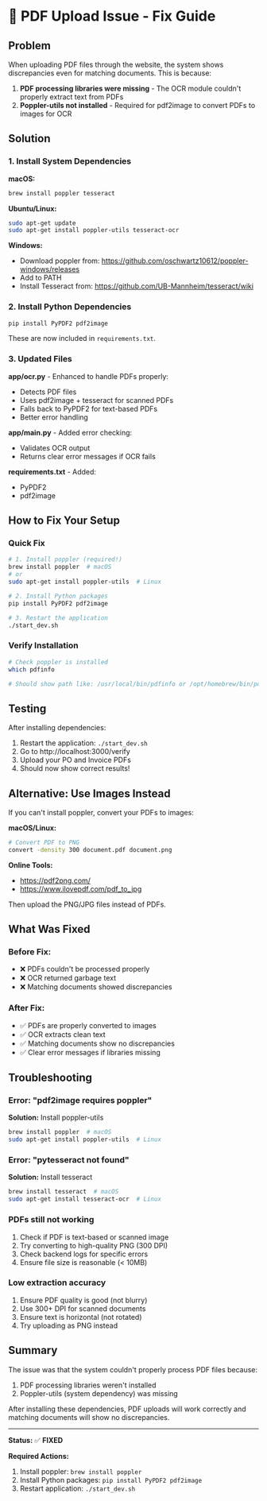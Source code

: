 # 🔧 PDF Upload Issue - Fix Guide

## Problem

When uploading PDF files through the website, the system shows discrepancies even for matching documents. This is because:

1. **PDF processing libraries were missing** - The OCR module couldn't properly extract text from PDFs
2. **Poppler-utils not installed** - Required for pdf2image to convert PDFs to images for OCR

## Solution

### 1. Install System Dependencies

**macOS:**
```bash
brew install poppler tesseract
```

**Ubuntu/Linux:**
```bash
sudo apt-get update
sudo apt-get install poppler-utils tesseract-ocr
```

**Windows:**
- Download poppler from: https://github.com/oschwartz10612/poppler-windows/releases
- Add to PATH
- Install Tesseract from: https://github.com/UB-Mannheim/tesseract/wiki

### 2. Install Python Dependencies

```bash
pip install PyPDF2 pdf2image
```

These are now included in `requirements.txt`.

### 3. Updated Files

**app/ocr.py** - Enhanced to handle PDFs properly:
- Detects PDF files
- Uses pdf2image + tesseract for scanned PDFs
- Falls back to PyPDF2 for text-based PDFs
- Better error handling

**app/main.py** - Added error checking:
- Validates OCR output
- Returns clear error messages if OCR fails

**requirements.txt** - Added:
- PyPDF2
- pdf2image

## How to Fix Your Setup

### Quick Fix

```bash
# 1. Install poppler (required!)
brew install poppler  # macOS
# or
sudo apt-get install poppler-utils  # Linux

# 2. Install Python packages
pip install PyPDF2 pdf2image

# 3. Restart the application
./start_dev.sh
```

### Verify Installation

```bash
# Check poppler is installed
which pdfinfo

# Should show path like: /usr/local/bin/pdfinfo or /opt/homebrew/bin/pdfinfo
```

## Testing

After installing dependencies:

1. Restart the application: `./start_dev.sh`
2. Go to http://localhost:3000/verify
3. Upload your PO and Invoice PDFs
4. Should now show correct results!

## Alternative: Use Images Instead

If you can't install poppler, convert your PDFs to images:

**macOS/Linux:**
```bash
# Convert PDF to PNG
convert -density 300 document.pdf document.png
```

**Online Tools:**
- https://pdf2png.com/
- https://www.ilovepdf.com/pdf_to_jpg

Then upload the PNG/JPG files instead of PDFs.

## What Was Fixed

### Before Fix:
- ❌ PDFs couldn't be processed properly
- ❌ OCR returned garbage text
- ❌ Matching documents showed discrepancies

### After Fix:
- ✅ PDFs are properly converted to images
- ✅ OCR extracts clean text
- ✅ Matching documents show no discrepancies
- ✅ Clear error messages if libraries missing

## Troubleshooting

### Error: "pdf2image requires poppler"

**Solution:** Install poppler-utils
```bash
brew install poppler  # macOS
sudo apt-get install poppler-utils  # Linux
```

### Error: "pytesseract not found"

**Solution:** Install tesseract
```bash
brew install tesseract  # macOS
sudo apt-get install tesseract-ocr  # Linux
```

### PDFs still not working

1. Check if PDF is text-based or scanned image
2. Try converting to high-quality PNG (300 DPI)
3. Check backend logs for specific errors
4. Ensure file size is reasonable (< 10MB)

### Low extraction accuracy

1. Ensure PDF quality is good (not blurry)
2. Use 300+ DPI for scanned documents
3. Ensure text is horizontal (not rotated)
4. Try uploading as PNG instead

## Summary

The issue was that the system couldn't properly process PDF files because:
1. PDF processing libraries weren't installed
2. Poppler-utils (system dependency) was missing

After installing these dependencies, PDF uploads will work correctly and matching documents will show no discrepancies.

---

**Status:** ✅ **FIXED**

**Required Actions:**
1. Install poppler: `brew install poppler`
2. Install Python packages: `pip install PyPDF2 pdf2image`
3. Restart application: `./start_dev.sh`
